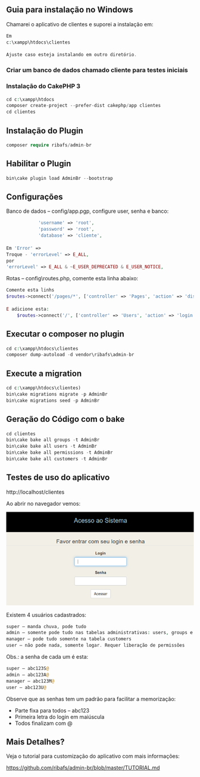 ## Guia para instalação no Windows

Chamarei o aplicativo de clientes e suporei a instalação em:

```php
Em
c:\xampp\htdocs\clientes

Ajuste caso esteja instalando em outro diretório.
```

### Criar um banco de dados chamado cliente para testes iniciais

### Instalação do CakePHP 3

```php
cd c:\xampp\htdocs
composer create-project --prefer-dist cakephp/app clientes
cd clientes
```
## Instalação do Plugin
```php
composer require ribafs/admin-br
```
## Habilitar o Plugin
```php
bin\cake plugin load AdminBr --bootstrap 
```
## Configurações

Banco de dados – config/app.pgp, configure user, senha e banco:
```php
            'username' => 'root',
            'password' => 'root',
            'database' => 'cliente',

Em 'Error' =>
Troque - 'errorLevel' => E_ALL,
por
'errorLevel' => E_ALL & ~E_USER_DEPRECATED & E_USER_NOTICE,
```

Rotas – config\routes.php, comente esta linha abaixo:
```php
Comente esta linhs
$routes->connect('/pages/*', ['controller' => 'Pages', 'action' => 'display']);

E adicione esta:
    $routes->connect('/', ['controller' => 'Users', 'action' => 'login']);
```    
## Executar o composer no plugin
```php
cd c:\xampp\htdocs\clientes
composer dump-autoload -d vendor\ribafs\admin-br
```
## Execute a migration
```php
cd c:\xampp\htdocs\clientes)
bin\cake migrations migrate -p AdminBr
bin\cake migrations seed -p AdminBr
```
## Geração do Código com o bake
```php
cd clientes
bin\cake bake all groups -t AdminBr
bin\cake bake all users -t AdminBr
bin\cake bake all permissions -t AdminBr
bin\cake bake all customers -t AdminBr
```
## Testes de uso do aplicativo

http://localhost/clientes

Ao abrir no navegador vemos:

![](images/cakeaclbr1.png)

Existem 4 usuários cadastrados:
```php
super – manda chuva, pode tudo
admin – somente pode tudo nas tabelas administrativas: users, groups e permissions
manager – pode tudo somente na tabela customers
user – não pode nada, somente logar. Requer liberação de permissões
```
Obs.: a senha de cada um é esta:
```php
super – abc123S@
admin – abc123A@
manager – abc123M@
user – abc123U@
```

Observe que as senhas tem um padrão para facilitar a memorização:

- Parte fixa para todos – abc123
- Primeira letra do login em maiúscula
- Todos finalizam com @

## Mais Detalhes?

Veja o tutorial para customização do aplicativo com mais informações:

https://github.com/ribafs/admin-br/blob/master/TUTORIAL.md
